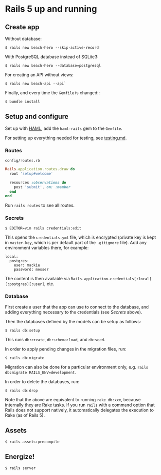 # Rails 5 up and running

## Create app

Without database:
```
$ rails new beach-hero --skip-active-record
```

With PostgreSQL database instead of SQLite3:
```
$ rails new beach-hero --database=postgresql
```

For creating an API without views:
```
$ rails new beach-api --api`
```

Finally, and every time the `Gemfile` is changed::
```
$ bundle install
```

## Setup and configure

Set up with [HAML](https://github.com/sdrdis/haml/blob/master/REFERENCE.md), add the `haml-rails` gem to the `Gemfile`.

For setting up everything needed for testing, see [testing.md](testing.md).

### Routes

`config/routes.rb`

```ruby
Rails.application.routes.draw do
  root 'setup#welcome'

  resources :observations do
    post 'submit', on: :member
  end
end
```

Run `rails routes` to see all routes.

### Secrets

```
$ EDITOR=vim rails credentials:edit
```

This opens the `credentials.yml` file, which is encrypted (private key is kept in `master.key`, which is per default part of the `.gitignore` file). Add any environment variables there, for example:

```
local:
  postgres:
    user: mackie
    password: messer
```

The content is then available via `Rails.application.credentials[:local][:postgres][:user]`, etc.

### Database

First create a user that the app can use to connect to the database, and adding everything necessary to the credentials (see _Secrets_ above).

Then the databases defined by the models can be setup as follows:

```
$ rails db:setup
```

This runs `db:create`, `db:schema:load`, and `db:seed`.

In order to apply pending changes in the migration files, run:

```
$ rails db:migrate
```

Migration can also be done for a particular environment only, e.g. `rails db:migrate RAILS_ENV=development`.

In order to delete the databases, run:

```
$ rails db:drop
```

Note that the above are equivalent to running `rake db:xxx`, because internally they are Rake tasks. If you run `rails` with a command option that Rails does not support natively, it automatically delegates the execution to Rake (as of Rails 5).

## Assets

```
$ rails assets:precompile
```

## Energize!

```
$ rails server
```
